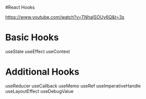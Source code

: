 #React Hooks

https://www.youtube.com/watch?v=TNhaISOUy6Q&t=3s


# Basic Hooks
useState
useEffect
useContext

# Additional Hooks

useReducer
useCallback
useMemo
useRef
useImperativeHandle
useLayoutEffect
useDebugValue
